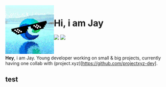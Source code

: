 <img src="./img/New Project.png" width="152" height="152" align="left">

# Hi, i am Jay
[![](https://img.shields.io/badge/Discord-Join-F5EDED?style=for-the-badge&logo=discord&colorA=2B2424&colorB=F5EDED&logoColor=F5EDED)](https://discord.com)
[![](https://img.shields.io/badge/DiscordSDK-API-A5CCFE?style=for-the-badge&logo=python&logoColor=white&colorA=2B2424&colorB=F5EDED)](https://github.com/jayvsc/sdkapi/)

<br>

**Hey**, i am Jay. Young developer working on small & big projects, currently having one collab with (project.xyz)[https://github.com/projectxyz-dev].

## test
